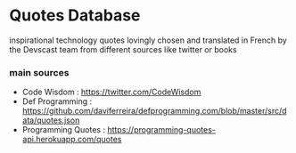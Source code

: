 # Quotes Database

inspirational technology quotes lovingly chosen and translated in French by the Devscast team from different sources like twitter or books

### main sources
- Code Wisdom : https://twitter.com/CodeWisdom
- Def Programming : https://github.com/daviferreira/defprogramming.com/blob/master/src/data/quotes.json
- Programming Quotes : https://programming-quotes-api.herokuapp.com/quotes
